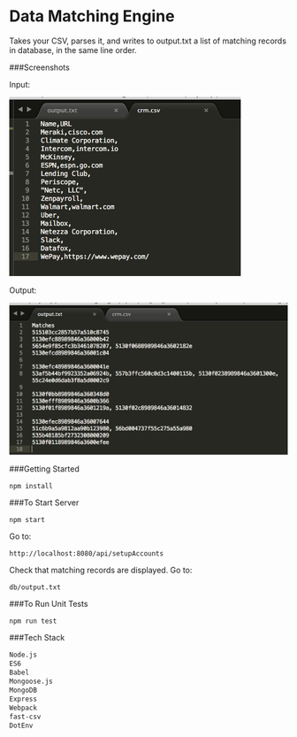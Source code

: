 # Data Matching Engine

Takes your CSV, parses it, and writes to output.txt a list of matching records in database, in the same line order.

###Screenshots

Input:

<img src="./src/images/Input.png"></span>

Output:

<img src="./src/images/Output.png"></span>

###Getting Started

    npm install

###To Start Server

    npm start

Go to:

    http://localhost:8080/api/setupAccounts

Check that matching records are displayed. Go to:

    db/output.txt

###To Run Unit Tests

    npm run test

###Tech Stack

    Node.js
    ES6
    Babel
    Mongoose.js
    MongoDB
    Express
    Webpack
    fast-csv
    DotEnv
